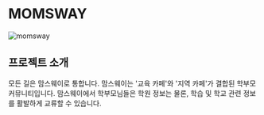 # MOMSWAY
![momsway](https://github.com/skd9712/MomsWay/assets/59557044/b932e4fb-dbad-473e-bf3e-e9c48427335a)

## 프로젝트 소개

모든 길은 맘스웨이로 통합니다. 
맘스웨이는 '교육 카페'와 '지역 카페'가 결합된 학부모 커뮤니티입니다. 
맘스웨이에서 학부모님들은 학원 정보는 물론, 학습 및 학교 관련 정보를 활발하게 교류할 수 있습니다.
